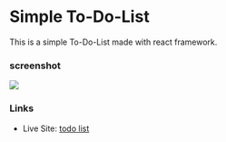 Simple To-Do-List
=====================

This is a simple To-Do-List made with react framework.

### screenshot

![](https://github.com/FNH99/game-ascii-roguelike/blob/main/img/screenshot-game.png)

### Links

- Live Site: [todo list](https://react-todolist-peach.vercel.app)